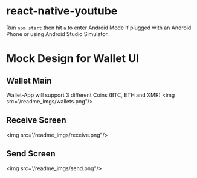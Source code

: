 # react-native-youtube

Run `npm start` then hit `a` to enter Android Mode if plugged with an Android Phone or using Android Studio Simulator.


# Mock Design for Wallet UI

## Wallet Main
Wallet-App will support 3 different Coins (BTC, ETH and XMR)
<img src='/readme_imgs/wallets.png"/>

## Receive Screen
<img src='/readme_imgs/receive.png"/>

## Send Screen
<img src='/readme_imgs/send.png"/>
